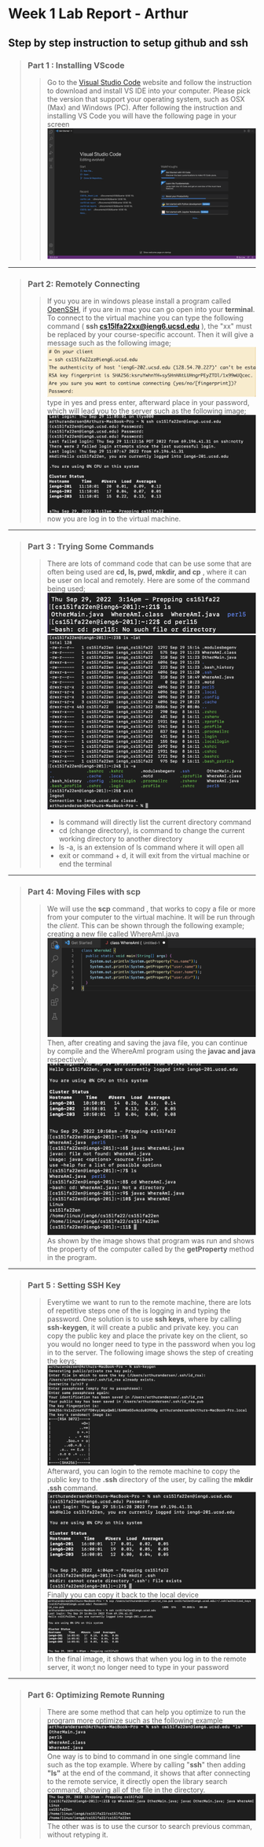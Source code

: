 # Week 1 Lab Report - Arthur
## Step by step instruction to setup github and ssh  

>### Part 1 : Installing VScode
>>Go to the [Visual Studio Code](https://code.visualstudio.com/) website and follow the instruction to download and install VS IDE into your computer. Please pick the version that support your operating system, such as OSX (Max) and Windows (PC). After following the instruction and installing VS Code you will have the following page in your screen
>![Image](part1.png)
---

>### Part 2: Remotely Connecting 
>> If you you are in windows please install a program called [OpenSSH](https://code.visualstudio.com/), if you are in mac you can go open into your **terminal**. To connect to the virtual machine you can type the following command ( **ssh cs15lfa22xx@ieng6.ucsd.edu** ), the "xx" must be replaced by your course-specific account. Then it will give a message such as the following image;
>![Image](add.png)
type in yes and press enter, afterward place in your password, which will lead you to the server such as the following image;
>![Image](part2_2.png)
now you are log in to the virtual machine.
---

>### Part 3 : Trying Some Commands
>>There are lots of command code that can be use some that are often being used are **cd, ls, pwd, mkdir, and cp** , where it can be user on local and remotely. Here are some of the command being used;
>![Image](part3_1.png)
![Image](part3_2.png) 
>>- ls command will directly list the current directory command
>>- cd (change directory), is command to change the current working directory to another directory  
>>- ls -a, is an extension of ls command where it will open all 
>>- exit or command + d, it will exit from the virtual machine or end the terminal
---

>### Part 4: Moving Files with **scp**
>> We will use the **scp** command , that works to copy a file or more from your computer to the virtual machine. It will be run through the *client*. This can be shown through the following example;
creating a new file called WhereAmI.java
![Image](part4_1.png)
Then, after creating and saving the java file, you can continue by compile and the WhereAmI program using the **javac and java** respectively.
![Image](patr4_2.png)
As shown by the image shows that program was run and shows the property of the computer called by the **getProperty** method in the program.
---

>### Part 5 : Setting SSH Key
>>Everytime we want to run to the remote machine, there are lots of repetitive steps one of the is logging in and typing the password. One solution is to use **ssh keys**, where by calling **ssh-keygen**, it will create a public and private key. you can copy the public key and place the private key on the client, so you would no longer need to type in the password when you log in to the server. The following image shows the step of creating the keys;
![image](part5_1.png)    
Afterward, you can login to the remote machine to copy the public key to the **.ssh** directory of the user, by calling the **mkdir .ssh** command.
![image](part5_2.png)  
Finally you can copy it back to the local device  
![image](part5_3.png)  
In the final image, it shows that when you log in to the remote server, it won;t no longer need to type in your password
---

>### Part 6: Optimizing Remote Running
>> There are some method that can help you optimize to run the program more optimize such as the following example  
>>![image](part9_1.png)   
>> One way is to bind to command in one single command line such as the top example. Where by calling "**ssh**" then adding **"ls"** at the end of the command, it shows that after connecting to the remote service, it directly open the library search command, showing all of the file in the directory.  
>>![image](part9_2.png)  
>> The other was is to use the cursor to search previous comman, without retyping it.
